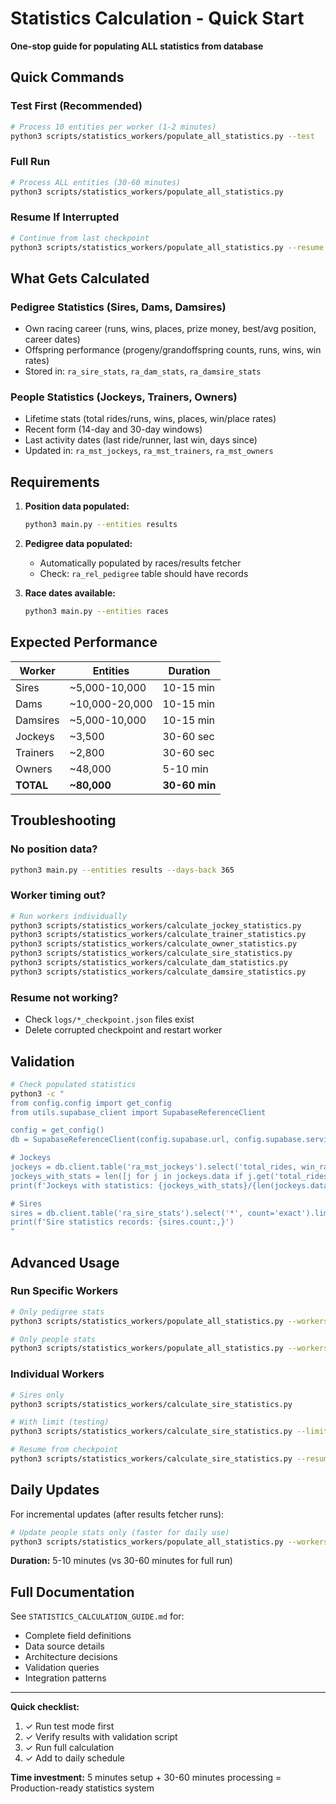 # Statistics Calculation - Quick Start

**One-stop guide for populating ALL statistics from database**

## Quick Commands

### Test First (Recommended)
```bash
# Process 10 entities per worker (1-2 minutes)
python3 scripts/statistics_workers/populate_all_statistics.py --test
```

### Full Run
```bash
# Process ALL entities (30-60 minutes)
python3 scripts/statistics_workers/populate_all_statistics.py
```

### Resume If Interrupted
```bash
# Continue from last checkpoint
python3 scripts/statistics_workers/populate_all_statistics.py --resume
```

## What Gets Calculated

### Pedigree Statistics (Sires, Dams, Damsires)
- Own racing career (runs, wins, places, prize money, best/avg position, career dates)
- Offspring performance (progeny/grandoffspring counts, runs, wins, win rates)
- Stored in: `ra_sire_stats`, `ra_dam_stats`, `ra_damsire_stats`

### People Statistics (Jockeys, Trainers, Owners)
- Lifetime stats (total rides/runs, wins, places, win/place rates)
- Recent form (14-day and 30-day windows)
- Last activity dates (last ride/runner, last win, days since)
- Updated in: `ra_mst_jockeys`, `ra_mst_trainers`, `ra_mst_owners`

## Requirements

1. **Position data populated:**
   ```bash
   python3 main.py --entities results
   ```

2. **Pedigree data populated:**
   - Automatically populated by races/results fetcher
   - Check: `ra_rel_pedigree` table should have records

3. **Race dates available:**
   ```bash
   python3 main.py --entities races
   ```

## Expected Performance

| Worker | Entities | Duration |
|--------|----------|----------|
| Sires | ~5,000-10,000 | 10-15 min |
| Dams | ~10,000-20,000 | 10-15 min |
| Damsires | ~5,000-10,000 | 10-15 min |
| Jockeys | ~3,500 | 30-60 sec |
| Trainers | ~2,800 | 30-60 sec |
| Owners | ~48,000 | 5-10 min |
| **TOTAL** | **~80,000** | **30-60 min** |

## Troubleshooting

### No position data?
```bash
python3 main.py --entities results --days-back 365
```

### Worker timing out?
```bash
# Run workers individually
python3 scripts/statistics_workers/calculate_jockey_statistics.py
python3 scripts/statistics_workers/calculate_trainer_statistics.py
python3 scripts/statistics_workers/calculate_owner_statistics.py
python3 scripts/statistics_workers/calculate_sire_statistics.py
python3 scripts/statistics_workers/calculate_dam_statistics.py
python3 scripts/statistics_workers/calculate_damsire_statistics.py
```

### Resume not working?
- Check `logs/*_checkpoint.json` files exist
- Delete corrupted checkpoint and restart worker

## Validation

```bash
# Check populated statistics
python3 -c "
from config.config import get_config
from utils.supabase_client import SupabaseReferenceClient

config = get_config()
db = SupabaseReferenceClient(config.supabase.url, config.supabase.service_key)

# Jockeys
jockeys = db.client.table('ra_mst_jockeys').select('total_rides, win_rate, last_ride_date').execute()
jockeys_with_stats = len([j for j in jockeys.data if j.get('total_rides')])
print(f'Jockeys with statistics: {jockeys_with_stats}/{len(jockeys.data)}')

# Sires
sires = db.client.table('ra_sire_stats').select('*', count='exact').limit(1).execute()
print(f'Sire statistics records: {sires.count:,}')
"
```

## Advanced Usage

### Run Specific Workers
```bash
# Only pedigree stats
python3 scripts/statistics_workers/populate_all_statistics.py --workers sires dams damsires

# Only people stats
python3 scripts/statistics_workers/populate_all_statistics.py --workers jockeys trainers owners
```

### Individual Workers
```bash
# Sires only
python3 scripts/statistics_workers/calculate_sire_statistics.py

# With limit (testing)
python3 scripts/statistics_workers/calculate_sire_statistics.py --limit 100

# Resume from checkpoint
python3 scripts/statistics_workers/calculate_sire_statistics.py --resume
```

## Daily Updates

For incremental updates (after results fetcher runs):

```bash
# Update people stats only (faster for daily use)
python3 scripts/statistics_workers/populate_all_statistics.py --workers jockeys trainers owners
```

**Duration:** 5-10 minutes (vs 30-60 minutes for full run)

## Full Documentation

See `STATISTICS_CALCULATION_GUIDE.md` for:
- Complete field definitions
- Data source details
- Architecture decisions
- Validation queries
- Integration patterns

---

**Quick checklist:**
1. ✓ Run test mode first
2. ✓ Verify results with validation script
3. ✓ Run full calculation
4. ✓ Add to daily schedule

**Time investment:** 5 minutes setup + 30-60 minutes processing = Production-ready statistics system
